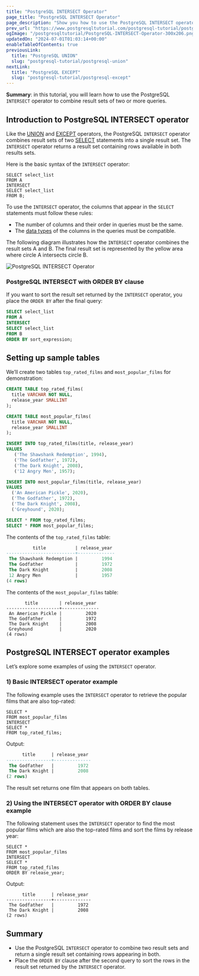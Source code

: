```yaml
---
title: "PostgreSQL INTERSECT Operator"
page_title: "PostgreSQL INTERSECT Operator"
page_description: "Show you how to use the PostgreSQL INTERSECT operator to combine two result sets and return the rows that appear in both result sets."
prev_url: "https://www.postgresqltutorial.com/postgresql-tutorial/postgresql-intersect/"
ogImage: "/postgresqltutorial/PostgreSQL-INTERSECT-Operator-300x206.png"
updatedOn: "2024-07-01T01:03:14+00:00"
enableTableOfContents: true
previousLink: 
  title: "PostgreSQL UNION"
  slug: "postgresql-tutorial/postgresql-union"
nextLink: 
  title: "PostgreSQL EXCEPT"
  slug: "postgresql-tutorial/postgresql-except"
---
```





**Summary**: in this tutorial, you will learn how to use the PostgreSQL `INTERSECT` operator to combine result sets of two or more queries.


## Introduction to PostgreSQL INTERSECT operator

Like the [UNION](postgresql-union) and [EXCEPT](postgresql-except) operators, the PostgreSQL `INTERSECT` operator combines result sets of two [SELECT](postgresql-except) statements into a single result set. The `INTERSECT` operator returns a result set containing rows available in both results sets.

Here is the basic syntax of the `INTERSECT` operator:


```plaintextsql
SELECT select_list
FROM A
INTERSECT
SELECT select_list
FROM B;
```
To use the `INTERSECT` operator, the columns that appear in the `SELECT` statements must follow these rules:

* The number of columns and their order in queries must be the same.
* The [data types](postgresql-data-types) of the columns in the queries must be compatible.

The following diagram illustrates how the `INTERSECT` operator combines the result sets A and B. The final result set is represented by the yellow area where circle A intersects circle B.

![PostgreSQL INTERSECT Operator](/postgresqltutorial/PostgreSQL-INTERSECT-Operator-300x206.png)
### PostgreSQL INTERSECT with ORDER BY clause

If you want to sort the result set returned by the `INTERSECT` operator, you place the `ORDER BY` after the final query:


```sql
SELECT select_list
FROM A
INTERSECT
SELECT select_list
FROM B
ORDER BY sort_expression;
```

## Setting up sample tables

We’ll create two tables `top_rated_films` and `most_popular_films` for demonstration:


```sql
CREATE TABLE top_rated_films(
  title VARCHAR NOT NULL, 
  release_year SMALLINT
);

CREATE TABLE most_popular_films(
  title VARCHAR NOT NULL, 
  release_year SMALLINT
);

INSERT INTO top_rated_films(title, release_year) 
VALUES 
   ('The Shawshank Redemption', 1994), 
   ('The Godfather', 1972), 
   ('The Dark Knight', 2008),
   ('12 Angry Men', 1957);

INSERT INTO most_popular_films(title, release_year) 
VALUES 
  ('An American Pickle', 2020), 
  ('The Godfather', 1972), 
  ('The Dark Knight', 2008),
  ('Greyhound', 2020);

SELECT * FROM top_rated_films;
SELECT * FROM most_popular_films;
```
The contents of the `top_rated_films` table:


```sql
          title           | release_year
--------------------------+--------------
 The Shawshank Redemption |         1994
 The Godfather            |         1972
 The Dark Knight          |         2008
 12 Angry Men             |         1957
(4 rows)
```
The contents of the `most_popular_films` table:


```plaintext
       title        | release_year
--------------------+--------------
 An American Pickle |         2020
 The Godfather      |         1972
 The Dark Knight    |         2008
 Greyhound          |         2020
(4 rows)
```

## PostgreSQL INTERSECT operator examples

Let’s explore some examples of using the `INTERSECT` operator.


### 1\) Basic INTERSECT operator example

The following example uses the `INTERSECT` operator to retrieve the popular films that are also top\-rated:


```plaintext
SELECT *
FROM most_popular_films 
INTERSECT
SELECT *
FROM top_rated_films;
```
Output:


```sql
      title      | release_year
-----------------+--------------
 The Godfather   |         1972
 The Dark Knight |         2008
(2 rows)
```
The result set returns one film that appears on both tables.


### 2\) Using the INTERSECT operator with ORDER BY clause example

The following statement uses the `INTERSECT` operator to find the most popular films which are also the top\-rated films and sort the films by release year:


```plaintext
SELECT *
FROM most_popular_films 
INTERSECT
SELECT *
FROM top_rated_films
ORDER BY release_year;
```
Output:


```
      title      | release_year
-----------------+--------------
 The Godfather   |         1972
 The Dark Knight |         2008
(2 rows)
```

## Summary

* Use the PostgreSQL `INTERSECT` operator to combine two result sets and return a single result set containing rows appearing in both.
* Place the `ORDER BY` clause after the second query to sort the rows in the result set returned by the `INTERSECT` operator.

